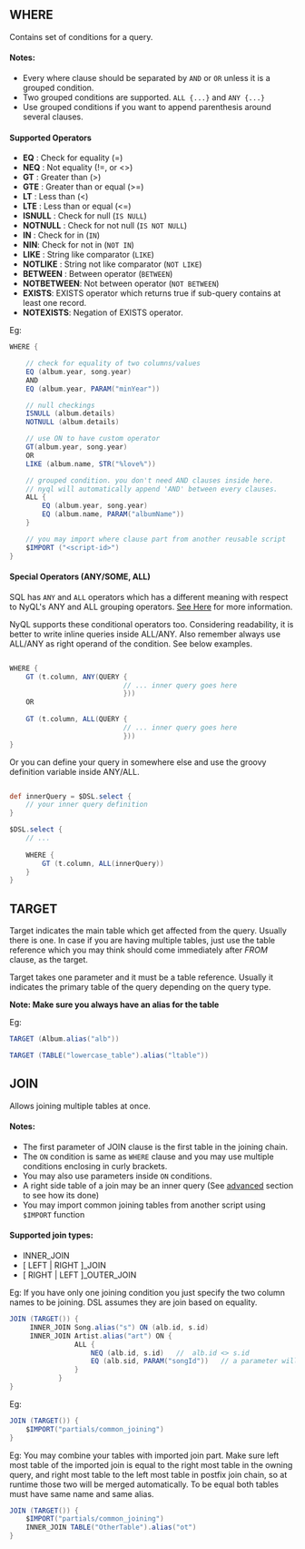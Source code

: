 ## WHERE
Contains set of conditions for a query. 

#### Notes:
* Every where clause should be separated by `AND` or `OR` unless it is a grouped condition.
* Two grouped conditions are supported. `ALL {...}` and `ANY {...}`
* Use grouped conditions if you want to append parenthesis around several clauses.

#### Supported Operators
 * **EQ** : Check for equality (=)
 * **NEQ** : Not equality (!=, or <>)
 * **GT** : Greater than (>)
 * **GTE** : Greater than or equal (>=)
 * **LT** : Less than (<)
 * **LTE** : Less than or equal (<=)
 * **ISNULL** : Check for null (`IS NULL`)
 * **NOTNULL** : Check for not null (`IS NOT NULL`)
 * **IN** : Check for in (`IN`)
 * **NIN**: Check for not in (`NOT IN`)
 * **LIKE** : String like comparator (`LIKE`)
 * **NOTLIKE** : String not like comparator (`NOT LIKE`)
 * **BETWEEN** : Between operator (`BETWEEN`)
 * **NOTBETWEEN**: Not between operator (`NOT BETWEEN`)
 * **EXISTS**: EXISTS operator which returns true if sub-query contains at least one record.
 * **NOTEXISTS**: Negation of EXISTS operator.
 
Eg:
```groovy
WHERE {

    // check for equality of two columns/values
    EQ (album.year, song.year)
    AND
    EQ (album.year, PARAM("minYear"))

    // null checkings
    ISNULL (album.details)
    NOTNULL (album.details)

    // use ON to have custom operator
    GT(album.year, song.year) 
    OR
    LIKE (album.name, STR("%love%"))

    // grouped condition. you don't need AND clauses inside here.
    // nyql will automatically append 'AND' between every clauses.
    ALL {
        EQ (album.year, song.year)
        EQ (album.name, PARAM("albumName"))
    }

    // you may import where clause part from another reusable script
    $IMPORT ("<script-id>")
}
```

#### Special Operators (ANY/SOME, ALL)
SQL has `ANY` and `ALL` operators which has a different meaning with respect to NyQL's ANY and ALL grouping operators.
[See Here](https://www.w3schools.com/sql/sql_any_all.asp) for more information.

NyQL supports these conditional operators too. 
Considering readability, it is better to write inline queries inside ALL/ANY.
Also remember always use ALL/ANY as right operand of the condition.
See below examples.

```groovy

WHERE {
    GT (t.column, ANY(QUERY { 
                            // ... inner query goes here
                            }))
    OR 
    
    GT (t.column, ALL(QUERY { 
                            // ... inner query goes here
                            }))
}

```

Or you can define your query in somewhere else and use the groovy definition variable inside ANY/ALL.

```groovy

def innerQuery = $DSL.select {
    // your inner query definition
}

$DSL.select {
    // ...
    
    WHERE {
        GT (t.column, ALL(innerQuery))
    }
}
```

## TARGET

Target indicates the main table which get affected from the query. Usually there is one.
In case if you are having multiple tables, just use the table reference which you may think
should come immediately after _FROM_ clause, as the target.

Target takes one parameter and it must be a table reference. Usually it indicates the primary table of the query depending on the query type.

**Note: Make sure you always have an alias for the table**

Eg:
```groovy
TARGET (Album.alias("alb"))

TARGET (TABLE("lowercase_table").alias("ltable"))
```

## JOIN
Allows joining multiple tables at once. 

#### Notes:
 * The first parameter of JOIN clause is the first table in the joining chain.
 * The `ON` condition is same as `WHERE` clause and you may use multiple conditions enclosing in curly brackets.
 * You may also use parameters inside `ON` conditions.
 * A right side table of a join may be an inner query (See [advanced](advanced) section to see how its done)
 * You may import common joining tables from another script using `$IMPORT` function

#### Supported join types:
  * INNER_JOIN
  * [ LEFT | RIGHT ]_JOIN
  * [ RIGHT | LEFT ]_OUTER_JOIN

Eg: If you have only one joining condition you just specify the two column names to be joining. DSL assumes they are join based on equality.
```groovy
JOIN (TARGET()) {
     INNER_JOIN Song.alias("s") ON (alb.id, s.id) 
     INNER_JOIN Artist.alias("art") ON {
                ALL {
                    NEQ (alb.id, s.id)   //  alb.id <> s.id
                    EQ (alb.sid, PARAM("songId"))   // a parameter will decide joining at execution moment.
                }
            }
}
```

Eg:
```groovy
JOIN (TARGET()) {
    $IMPORT("partials/common_joining")
}
```

Eg: You may combine your tables with imported join part. 
Make sure left most table of the imported join is equal to the right most table in the owning query, and right most table to the left most table in postfix join chain, so at runtime those two will be merged automatically. To be equal both tables must have same name and same alias.
```groovy
JOIN (TARGET()) {
    $IMPORT("partials/common_joining") 
    INNER_JOIN TABLE("OtherTable").alias("ot")
}
```

